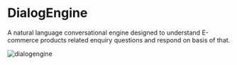 # DialogEngine

A natural language conversational engine designed to understand E-commerce products related enquiry questions and respond on basis of that.

![dialogengine](https://cloud.githubusercontent.com/assets/7158765/17079564/cbc0e21c-5131-11e6-8255-76f65c37a59d.gif)
